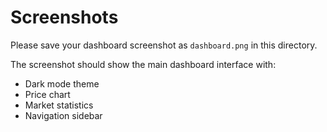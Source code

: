 # Screenshots

Please save your dashboard screenshot as `dashboard.png` in this directory.

The screenshot should show the main dashboard interface with:
- Dark mode theme
- Price chart
- Market statistics
- Navigation sidebar
